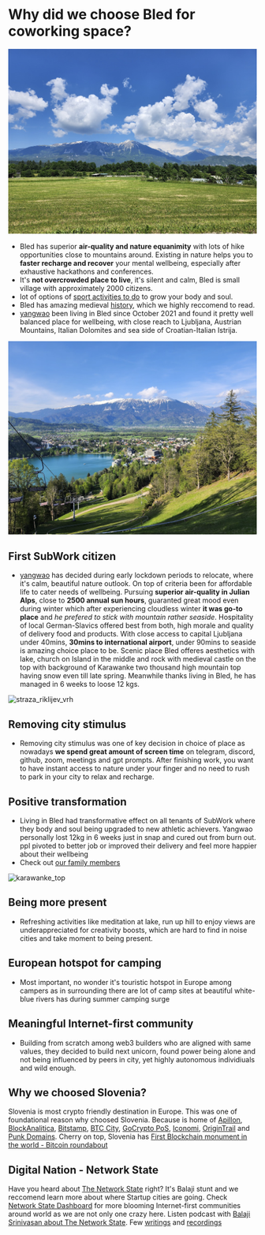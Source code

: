 # Why did we choose Bled for coworking space?

![karawanke_mountains](pics/karawanke_mountains.png)

- Bled has superior **air-quality and nature equanimity** with lots of hike opportunities close to mountains around. Existing in nature helps you to **faster recharge and recover** your mental wellbeing, especially after exhaustive hackathons and conferences.
- It's **not overcrowded place to live**, it's silent and calm, Bled is small village with approximately 2000 citizens.
- lot of options of [sport activities to do](./sports-activities-around-bled.md) to grow your body and soul.
- Bled has amazing medieval [history](https://en.wikipedia.org/wiki/Bled), which we highly reccomend to read.
- [yangwao](https://twitter.com/yangwao) been living in Bled since October 2021 and found it pretty well balanced place for wellbeing, with close reach to Ljubljana, Austrian Mountains, Italian Dolomites and sea side of Croatian-Italian Istrija.

![bled_straza](pics/bled_from_straza.png)

First SubWork citizen
---
- [yangwao](https://twitter.com/yangwao) has decided during early lockdown periods to relocate, where it's calm, beautiful nature outlook. On top of criteria been for affordable life to cater needs of wellbeing. Pursuing **superior air-quality in Julian Alps**, close to **2500 annual sun hours**, guaranted great mood even during winter which after experiencing cloudless winter **it was go-to place** and _he prefered to stick with mountain rather seaside_. Hospitality of local German-Slavics offered best from both, high morale and quality of delivery food and products. With close access to capital Ljubljana under 40mins, **30mins to international airport**, under 90mins to seaside is amazing choice place to be. Scenic place Bled offeres aesthetics with lake, church on Island in the middle and rock with medieval castle on the top with background of Karawanke two thousand high mountain top having snow even till late spring. Meanwhile thanks living in Bled, he has managed in 6 weeks to loose 12 kgs.

![straza_riklijev_vrh](./pics/straza_riklijev_vrh.png)

Removing city stimulus
---
- Removing city stimulus was one of key decision in choice of place as nowadays **we spend great amount of screen time** on telegram, discord, github, zoom, meetings and gpt prompts. After finishing work, you want to have instant access to nature under your finger and no need to rush to park in your city to relax and recharge.

Positive transformation
---
- Living in Bled had transformative effect on all tenants of SubWork where they body and soul being upgraded to new athletic achievers. Yangwao personally lost 12kg in 6 weeks just in snap and cured out from burn out. ppl pivoted to better job or improved their delivery and feel more happier about their wellbeing
- Check out [our family members](./family-members-in-subwork) 

![karawanke_top](./pics/karawanke_top.png)

Being more present
---
- Refreshing activities like meditation at lake, run up hill to enjoy views are underappreciated for creativity boosts, which are hard to find in noise cities and take moment to being present.

European hotspot for camping
---
- Most important, no wonder it's touristic hotspot in Europe among campers as in surrounding there are lot of camp sites at beautiful white-blue rivers has during summer camping surge

Meaningful Internet-first community
---
- Building from scratch among web3 builders who are aligned with same values, they decided to build next unicorn, found power being alone and not being influenced by peers in city, yet highly autonomous individiuals and wild enough.

Why we choosed Slovenia?
---
Slovenia is most crypto friendly destination in Europe. This was one of foundational reason why choosed Slovenia. Because is home of [Apillon](https://apillon.io/), [BlockAnalitica](https://blockanalitica.com/), [Bitstamp](https://www.bitstamp.net/), [BTC City](https://www.btc.si/btc-city/), [GoCrypto PoS](https://gocrypto.com/), [Iconomi](https://www.iconomi.com/), [OriginTrail](https://origintrail.io/) and [Punk Domains](https://punk.domains/). Cherry on top, Slovenia has [First Blockchain monument in the world - Bitcoin roundabout](https://goo.gl/maps/y2p4jfZPc8vr6Deq6)

Digital Nation - Network State 
---
Have you heard about [The Network State](https://thenetworkstate.com/) right? It's Balaji stunt and we reccomend learn more about where Startup cities are going. Check [Network State Dashboard](https://thenetworkstate.com/dashboard) for more blooming Internet-first communities around world as we are not only one crazy here. Listen podcast with [Balaji Srinivasan about The Network State](https://www.youtube.com/watch?v=8rWIsc34N9Y). Few [writings](https://www.protocol.com/policy/srinivasan-network-state) and [recordings](https://foresight.org/summary/balaji-s-srinivasan-the-network-state/)